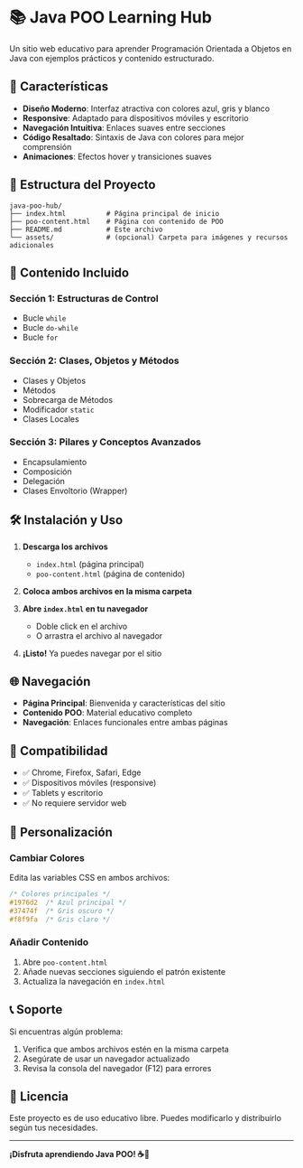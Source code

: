 # 📚 Java POO Learning Hub

Un sitio web educativo para aprender Programación Orientada a Objetos en Java con ejemplos prácticos y contenido estructurado.

## 🚀 Características

- **Diseño Moderno**: Interfaz atractiva con colores azul, gris y blanco
- **Responsive**: Adaptado para dispositivos móviles y escritorio
- **Navegación Intuitiva**: Enlaces suaves entre secciones
- **Código Resaltado**: Sintaxis de Java con colores para mejor comprensión
- **Animaciones**: Efectos hover y transiciones suaves

## 📁 Estructura del Proyecto

```
java-poo-hub/
├── index.html          # Página principal de inicio
├── poo-content.html    # Página con contenido de POO
├── README.md           # Este archivo
└── assets/             # (opcional) Carpeta para imágenes y recursos adicionales
```

## 🎯 Contenido Incluido

### Sección 1: Estructuras de Control
- Bucle `while`
- Bucle `do-while` 
- Bucle `for`

### Sección 2: Clases, Objetos y Métodos
- Clases y Objetos
- Métodos
- Sobrecarga de Métodos
- Modificador `static`
- Clases Locales

### Sección 3: Pilares y Conceptos Avanzados
- Encapsulamiento
- Composición
- Delegación
- Clases Envoltorio (Wrapper)

## 🛠️ Instalación y Uso

1. **Descarga los archivos**
   - `index.html` (página principal)
   - `poo-content.html` (página de contenido)

2. **Coloca ambos archivos en la misma carpeta**

3. **Abre `index.html` en tu navegador**
   - Doble click en el archivo
   - O arrastra el archivo al navegador

4. **¡Listo!** Ya puedes navegar por el sitio

## 🌐 Navegación

- **Página Principal**: Bienvenida y características del sitio
- **Contenido POO**: Material educativo completo
- **Navegación**: Enlaces funcionales entre ambas páginas

## 📱 Compatibilidad

- ✅ Chrome, Firefox, Safari, Edge
- ✅ Dispositivos móviles (responsive)
- ✅ Tablets y escritorio
- ✅ No requiere servidor web

## 🎨 Personalización

### Cambiar Colores
Edita las variables CSS en ambos archivos:
```css
/* Colores principales */
#1976d2  /* Azul principal */
#37474f  /* Gris oscuro */
#f8f9fa  /* Gris claro */
```

### Añadir Contenido
1. Abre `poo-content.html`
2. Añade nuevas secciones siguiendo el patrón existente
3. Actualiza la navegación en `index.html`

## 📞 Soporte

Si encuentras algún problema:
1. Verifica que ambos archivos estén en la misma carpeta
2. Asegúrate de usar un navegador actualizado
3. Revisa la consola del navegador (F12) para errores

## 📄 Licencia

Este proyecto es de uso educativo libre. Puedes modificarlo y distribuirlo según tus necesidades.

---

**¡Disfruta aprendiendo Java POO! ☕🚀**